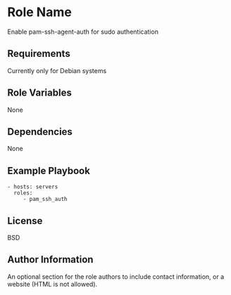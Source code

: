 Role Name
=========

Enable pam-ssh-agent-auth for sudo authentication

Requirements
------------

Currently only for Debian systems

Role Variables
--------------

None

Dependencies
------------

None

Example Playbook
----------------

    - hosts: servers
      roles:
         - pam_ssh_auth

License
-------

BSD

Author Information
------------------

An optional section for the role authors to include contact information, or a website (HTML is not allowed).
